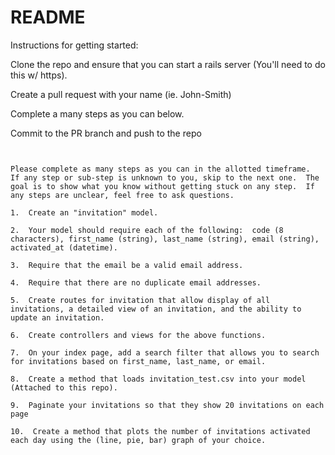 # README
Instructions for getting started:

Clone the repo and ensure that you can start a rails server (You'll need to do this w/ https).

Create a pull request with your name (ie. John-Smith)

Complete a many steps as you can below.

Commit to the PR branch and push to the repo


~~~~~~~~~~~~~~~~~~~~~~~~~~~~~~~~~~~~~~~~~~~~~~~~~~~~


Please complete as many steps as you can in the allotted timeframe.  If any step or sub-step is unknown to you, skip to the next one.  The goal is to show what you know without getting stuck on any step.  If any steps are unclear, feel free to ask questions.

1.  Create an "invitation" model.

2.  Your model should require each of the following:  code (8 characters), first_name (string), last_name (string), email (string), activated_at (datetime).

3.  Require that the email be a valid email address.

4.  Require that there are no duplicate email addresses.
  
5.  Create routes for invitation that allow display of all invitations, a detailed view of an invitation, and the ability to update an invitation.

6.  Create controllers and views for the above functions.

7.  On your index page, add a search filter that allows you to search for invitations based on first_name, last_name, or email.

8.  Create a method that loads invitation_test.csv into your model (Attached to this repo).

9.  Paginate your invitations so that they show 20 invitations on each page

10.  Create a method that plots the number of invitations activated each day using the (line, pie, bar) graph of your choice.
